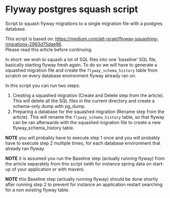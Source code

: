 # Flyway postgres squash script
Script to squash flyway migrations to a single migration file with a postgres database.


This script is based on: https://medium.com/att-israel/flyway-squashing-migrations-2993d75dae96.  
Please read this article before continuing.

In short: we wish to squash a lot of SQL files into one 'baseline' SQL file, basically starting flyway fresh again.
To do so we will have to generate a squashed migration file and create the `flyway_schema_history` table from scratch on every database environment flyway  already ran on.


In this script you can run two steps:
1. Creating a squashed migration (Create and Delete step from the article). This will delete all the SQL files in the current directory and create a schema-only dump with pg_dump.  
2. Preparing a database for the squashed migration (Rename step from the article). This will rename the `flyway_schema_history` table, so that flyway can be ran afterwards with the squashed migration file to create a new flyway_schema_history table.  

**NOTE** you will probably have to execute step 1 once and you will probably have to execute step 2 multiple times, for each database environment that already ran flyway.  

**NOTE** it is assumed you run the Baseline step (actually running flyway) from the article separately from this script (with for instance spring data on start-up of your application or with maven).  

**NOTE** this Baseline step (actually running flyway) should be done shortly after running step 2 to prevent for instance an application restart searching for a non existing flyway table.  
